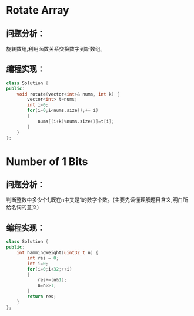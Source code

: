 #  Rotate Array
## 问题分析：
旋转数组,利用函数关系交换数字到新数组。
## 编程实现：
```C++
class Solution {
public:
    void rotate(vector<int>& nums, int k) {
        vector<int> t=nums;
        int i=0;
        for(i=0;i<nums.size();++ i)
        {
            nums[(i+k)%nums.size()]=t[i];
        }
    }
};
```

# Number of 1 Bits
## 问题分析：
判断整数中多少个1,既在n中又是1的数字个数。(主要先读懂理解题目含义,明白所给名词的意义)
## 编程实现：
```C++
class Solution {
public:
    int hammingWeight(uint32_t n) {
        int res = 0;
        int i=0;
        for(i=0;i<32;++i)
        {
            res+=(n&1);
            n=n>>1;
        }
        return res;
    }
};
```
